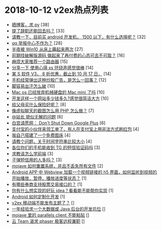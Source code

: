 # 2018-10-12 v2ex热点列表

+ [晒博客，求 py](https://www.v2ex.com/t/496926#reply38) [38]
+ [提了辞职还能回去吗？](https://www.v2ex.com/t/496908#reply33) [33]
+ [请教一下，目前买 android 开发机， 1500 以下，有什么选择呢？](https://www.v2ex.com/t/496917#reply32) [32]
+ [qq 举报中心不作为？](https://www.v2ex.com/t/496904#reply28) [28]
+ [半夜被 Win10 从床上薅起来两次](https://www.v2ex.com/t/496921#reply27) [27]
+ [前期找破解版源码 做起来了再付费的心态可去不可取？](https://www.v2ex.com/t/496923#reply16) [16]
+ [麻烦大家推荐一个路由器](https://www.v2ex.com/t/496920#reply15) [15]
+ [分享一下 使用心得 xs 环绕声感觉很棒](https://www.v2ex.com/t/496907#reply14) [14]
+ [某 S 软件 V3， 8 折优惠，截止到 10 月 17 日，](https://www.v2ex.com/t/496910#reply14) [14]
+ [手机经常弹出这种炒股广告，是怎么一回事？](https://www.v2ex.com/t/496899#reply12) [12]
+ [脚容易出汗怎么破](https://www.v2ex.com/t/496922#reply10) [10]
+ [Mac os 已经放弃机械硬盘的 Mac mini 了吗](https://www.v2ex.com/t/496930#reply10) [10]
+ [开发这样一个网站多少钱多久?感觉很简洁大方](https://www.v2ex.com/t/496943#reply10) [10]
+ [给父母买什么保险好呢？](https://www.v2ex.com/t/496934#reply8) [8]
+ [像虚拟聊天的截图怎么用 PHP 怎么做？](https://www.v2ex.com/t/496919#reply7) [7]
+ [@站长 貌似无解的问题](https://www.v2ex.com/t/496924#reply6) [6]
+ [白宫请愿网： Don't Shut Down Google Plus](https://www.v2ex.com/t/496938#reply6) [6]
+ [支付宝的小伙伴来领工单了，有人在支付宝上用非法方式刷红包](https://www.v2ex.com/t/496900#reply4) [4]
+ [我自己搭建了一个免费图床](https://www.v2ex.com/t/496933#reply4) [4]
+ [请教个问题，关于时间字符串比较大小](https://www.v2ex.com/t/496940#reply4) [4]
+ [各位你们的手机能收到 TG 的短信验证码吗](https://www.v2ex.com/t/496902#reply3) [3]
+ [求教该怎么学前端](https://www.v2ex.com/t/496906#reply3) [3]
+ [子弹短信用的人多吗？](https://www.v2ex.com/t/496915#reply3) [3]
+ [mojave 如何重置系统，并且不丢失所有文件](https://www.v2ex.com/t/496916#reply2) [2]
+ [Android APP 中 Webview 加载一个视频链接的 h5 界面，如何监听到视频的开始播放，暂停，播放进度等状态？](https://www.v2ex.com/t/496927#reply1) [1]
+ [有哪些券商支持股票交易接口的？](https://www.v2ex.com/t/496931#reply1) [1]
+ [你有什么想实现的好玩 idea？看看能不能帮你实现](https://www.v2ex.com/t/496952#reply1) [1]
+ [Android 如何定制化开发](https://www.v2ex.com/t/496955#reply1) [1]
+ [v2ex 移动端不能发布主题了？](https://www.v2ex.com/t/496898#reply0) []
+ [一年经验求一个大数据或 Java 后台的开发坑位](https://www.v2ex.com/t/496901#reply0) []
+ [mojave 里的 parallels client 不能粘贴](https://www.v2ex.com/t/496905#reply0) []
+ [云 Team 渴求 phaser 极客远程兼职](https://www.v2ex.com/t/496909#reply0) []
